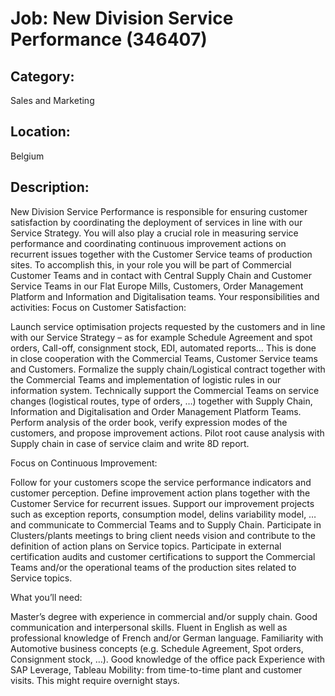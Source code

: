 # Job: New Division Service Performance (346407)
## Category: 
Sales and Marketing
## Location: 
Belgium
## Description:
New Division Service Performance is responsible for ensuring customer satisfaction by coordinating the deployment of services in line with our Service Strategy.
You will also play a crucial role in measuring service performance and coordinating continuous improvement actions on recurrent issues together with the Customer Service teams of production sites. To accomplish this, in your role you will be part of Commercial Customer Teams and in contact with Central Supply Chain and Customer Service Teams in our Flat Europe Mills, Customers, Order Management Platform and Information and Digitalisation teams. 
Your responsibilities and activities:
Focus on Customer Satisfaction:

Launch service optimisation projects requested by the customers and in line with our Service Strategy – as for example Schedule Agreement and spot orders, Call-off, consignment stock, EDI, automated reports…  This is done in close cooperation with the Commercial Teams, Customer Service teams and Customers.
Formalize the supply chain/Logistical contract together with the Commercial Teams and implementation of logistic rules in our information system. 
Technically support the Commercial Teams on service changes (logistical routes, type of orders, …) together with Supply Chain, Information and Digitalisation and Order Management Platform Teams.  
Perform analysis of the order book, verify expression modes of the customers, and propose improvement actions.
Pilot root cause analysis with Supply chain in case of service claim and write 8D report.

Focus on Continuous Improvement:

Follow for your customers scope the service performance indicators and customer perception. Define improvement action plans together with the Customer Service for recurrent issues. 
Support our improvement projects such as exception reports, consumption model, delins variability model, … and communicate to Commercial Teams and to Supply Chain. 
Participate in Clusters/plants meetings to bring client needs vision and contribute to the definition of action plans on Service topics. 
Participate in external certification audits and customer certifications to support the Commercial Teams and/or the operational teams of the production sites related to Service topics. 

 What you’ll need:

Master’s degree with experience in commercial and/or supply chain.
Good communication and interpersonal skills.
Fluent in English as well as professional knowledge of French and/or German language.
Familiarity with Automotive business concepts (e.g. Schedule Agreement, Spot orders, Consignment stock, …).
Good knowledge of the office pack
Experience with SAP Leverage, Tableau
Mobility: from time-to-time plant and customer visits. This might require overnight stays.

